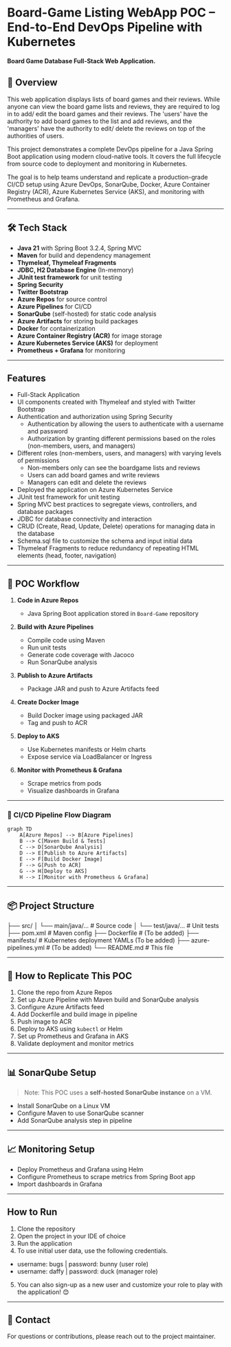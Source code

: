 
# Board-Game Listing WebApp POC – End-to-End DevOps Pipeline with Kubernetes

**Board Game Database Full-Stack Web Application.**

## 📌 Overview

This web application displays lists of board games and their reviews. While anyone can view the board game lists and reviews, they are required to log in to add/ edit the board games and their reviews. The 'users' have the authority to add board games to the list and add reviews, and the 'managers' have the authority to edit/ delete the reviews on top of the authorities of users.  

This project demonstrates a complete DevOps pipeline for a Java Spring Boot application using modern cloud-native tools. It covers the full lifecycle from source code to deployment and monitoring in Kubernetes.

The goal is to help teams understand and replicate a production-grade CI/CD setup using Azure DevOps, SonarQube, Docker, Azure Container Registry (ACR), Azure Kubernetes Service (AKS), and monitoring with Prometheus and Grafana.

---

## 🛠️ Tech Stack

- **Java 21** with Spring Boot 3.2.4, Spring MVC
- **Maven** for build and dependency management
- **Thymeleaf, Thymeleaf Fragments** 
- **JDBC, H2 Database Engine** (In-memory)
- **JUnit test framework** for unit testing
- **Spring Security**
- **Twitter Bootstrap**
- **Azure Repos** for source control
- **Azure Pipelines** for CI/CD
- **SonarQube** (self-hosted) for static code analysis
- **Azure Artifacts** for storing build packages
- **Docker** for containerization
- **Azure Container Registry (ACR)** for image storage
- **Azure Kubernetes Service (AKS)** for deployment
- **Prometheus + Grafana** for monitoring

---

## Features

- Full-Stack Application
- UI components created with Thymeleaf and styled with Twitter Bootstrap
- Authentication and authorization using Spring Security
  - Authentication by allowing the users to authenticate with a username and password
  - Authorization by granting different permissions based on the roles (non-members, users, and managers)
- Different roles (non-members, users, and managers) with varying levels of permissions
  - Non-members only can see the boardgame lists and reviews
  - Users can add board games and write reviews
  - Managers can edit and delete the reviews
- Deployed the application on Azure Kubernetes Service
- JUnit test framework for unit testing
- Spring MVC best practices to segregate views, controllers, and database packages
- JDBC for database connectivity and interaction
- CRUD (Create, Read, Update, Delete) operations for managing data in the database
- Schema.sql file to customize the schema and input initial data
- Thymeleaf Fragments to reduce redundancy of repeating HTML elements (head, footer, navigation)

---

## 🚀 POC Workflow

1. **Code in Azure Repos**
   - Java Spring Boot application stored in `Board-Game` repository

2. **Build with Azure Pipelines**
   - Compile code using Maven
   - Run unit tests
   - Generate code coverage with Jacoco
   - Run SonarQube analysis

3. **Publish to Azure Artifacts**
   - Package JAR and push to Azure Artifacts feed

4. **Create Docker Image**
   - Build Docker image using packaged JAR
   - Tag and push to ACR

5. **Deploy to AKS**
   - Use Kubernetes manifests or Helm charts
   - Expose service via LoadBalancer or Ingress

6. **Monitor with Prometheus & Grafana**
   - Scrape metrics from pods
   - Visualize dashboards in Grafana

---

### 🔁 CI/CD Pipeline Flow Diagram

```mermaid
graph TD
    A[Azure Repos] --> B[Azure Pipelines]
    B --> C[Maven Build & Tests]
    C --> D[SonarQube Analysis]
    D --> E[Publish to Azure Artifacts]
    E --> F[Build Docker Image]
    F --> G[Push to ACR]
    G --> H[Deploy to AKS]
    H --> I[Monitor with Prometheus & Grafana]
```
---

## 📦 Project Structure

├── src/
│   └── main/java/...       # Source code
│   └── test/java/...       # Unit tests
├── pom.xml                 # Maven config
├── Dockerfile              # (To be added)
├── manifests/              # Kubernetes deployment YAMLs (To be added)
├── azure-pipelines.yml     # (To be added)
└── README.md               # This file

---

## 🧪 How to Replicate This POC

1. Clone the repo from Azure Repos
2. Set up Azure Pipeline with Maven build and SonarQube analysis
3. Configure Azure Artifacts feed
4. Add Dockerfile and build image in pipeline
5. Push image to ACR
6. Deploy to AKS using `kubectl` or Helm
7. Set up Prometheus and Grafana in AKS
8. Validate deployment and monitor metrics

---

## 📊 SonarQube Setup

> Note: This POC uses a **self-hosted SonarQube instance** on a VM.

- Install SonarQube on a Linux VM
- Configure Maven to use SonarQube scanner
- Add SonarQube analysis step in pipeline

---

## 📈 Monitoring Setup

- Deploy Prometheus and Grafana using Helm
- Configure Prometheus to scrape metrics from Spring Boot app
- Import dashboards in Grafana

---

## How to Run

1. Clone the repository
2. Open the project in your IDE of choice
3. Run the application
4. To use initial user data, use the following credentials.
  - username: bugs    |     password: bunny (user role)
  - username: daffy   |     password: duck  (manager role)
5. You can also sign-up as a new user and customize your role to play with the application! 😊

---

## 📣 Contact

For questions or contributions, please reach out to the project maintainer.

